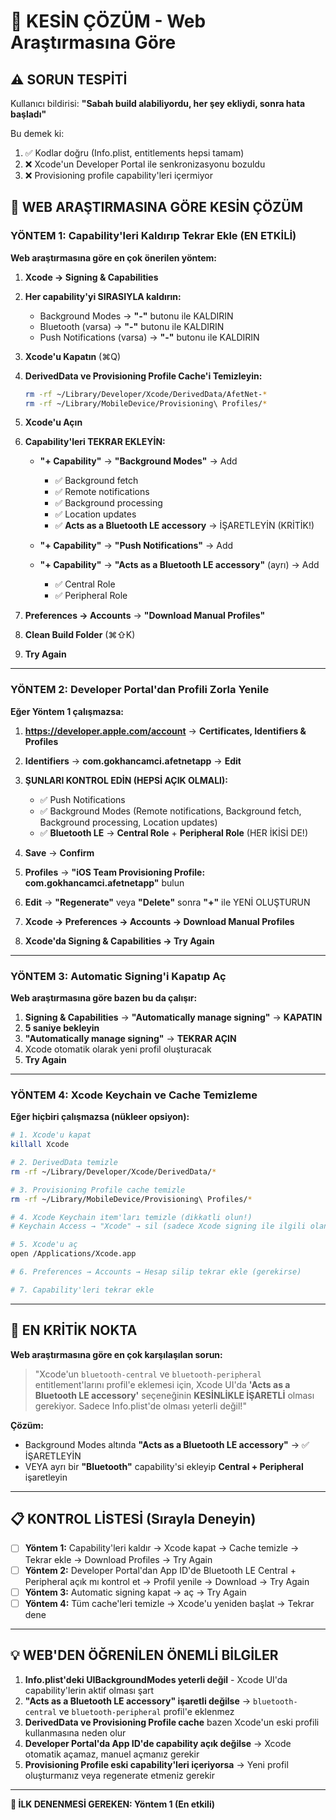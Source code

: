 # 🔴 KESİN ÇÖZÜM - Web Araştırmasına Göre

## ⚠️ SORUN TESPİTİ

Kullanıcı bildirisi: **"Sabah build alabiliyordu, her şey ekliydi, sonra hata başladı"**

Bu demek ki:
1. ✅ Kodlar doğru (Info.plist, entitlements hepsi tamam)
2. ❌ Xcode'un Developer Portal ile senkronizasyonu bozuldu
3. ❌ Provisioning profile capability'leri içermiyor

## 🎯 WEB ARAŞTIRMASINA GÖRE KESİN ÇÖZÜM

### YÖNTEM 1: Capability'leri Kaldırıp Tekrar Ekle (EN ETKİLİ)

**Web araştırmasına göre en çok önerilen yöntem:**

1. **Xcode → Signing & Capabilities**

2. **Her capability'yi SIRASIYLA kaldırın:**
   - Background Modes → **"-"** butonu ile KALDIRIN
   - Bluetooth (varsa) → **"-"** butonu ile KALDIRIN
   - Push Notifications (varsa) → **"-"** butonu ile KALDIRIN

3. **Xcode'u Kapatın** (⌘Q)

4. **DerivedData ve Provisioning Profile Cache'i Temizleyin:**
   ```bash
   rm -rf ~/Library/Developer/Xcode/DerivedData/AfetNet-*
   rm -rf ~/Library/MobileDevice/Provisioning\ Profiles/*
   ```

5. **Xcode'u Açın**

6. **Capability'leri TEKRAR EKLEYİN:**
   - **"+ Capability"** → **"Background Modes"** → Add
     - ✅ Background fetch
     - ✅ Remote notifications
     - ✅ Background processing
     - ✅ Location updates
     - ✅ **Acts as a Bluetooth LE accessory** → İŞARETLEYİN (KRİTİK!)
   
   - **"+ Capability"** → **"Push Notifications"** → Add
   
   - **"+ Capability"** → **"Acts as a Bluetooth LE accessory"** (ayrı) → Add
     - ✅ Central Role
     - ✅ Peripheral Role

7. **Preferences → Accounts** → **"Download Manual Profiles"**

8. **Clean Build Folder** (⌘⇧K)

9. **Try Again**

---

### YÖNTEM 2: Developer Portal'dan Profili Zorla Yenile

**Eğer Yöntem 1 çalışmazsa:**

1. **https://developer.apple.com/account** → **Certificates, Identifiers & Profiles**

2. **Identifiers** → **com.gokhancamci.afetnetapp** → **Edit**

3. **ŞUNLARI KONTROL EDİN (HEPSİ AÇIK OLMALI):**
   - ✅ Push Notifications
   - ✅ Background Modes (Remote notifications, Background fetch, Background processing, Location updates)
   - ✅ **Bluetooth LE** → **Central Role** + **Peripheral Role** (HER İKİSİ DE!)

4. **Save** → **Confirm**

5. **Profiles** → **"iOS Team Provisioning Profile: com.gokhancamci.afetnetapp"** bulun

6. **Edit** → **"Regenerate"** veya **"Delete"** sonra **"+"** ile YENİ OLUŞTURUN

7. **Xcode → Preferences → Accounts → Download Manual Profiles**

8. **Xcode'da Signing & Capabilities → Try Again**

---

### YÖNTEM 3: Automatic Signing'i Kapatıp Aç

**Web araştırmasına göre bazen bu da çalışır:**

1. **Signing & Capabilities** → **"Automatically manage signing"** → **KAPATIN**
2. **5 saniye bekleyin**
3. **"Automatically manage signing"** → **TEKRAR AÇIN**
4. Xcode otomatik olarak yeni profil oluşturacak
5. **Try Again**

---

### YÖNTEM 4: Xcode Keychain ve Cache Temizleme

**Eğer hiçbiri çalışmazsa (nükleer opsiyon):**

```bash
# 1. Xcode'u kapat
killall Xcode

# 2. DerivedData temizle
rm -rf ~/Library/Developer/Xcode/DerivedData/*

# 3. Provisioning Profile cache temizle
rm -rf ~/Library/MobileDevice/Provisioning\ Profiles/*

# 4. Xcode Keychain item'ları temizle (dikkatli olun!)
# Keychain Access → "Xcode" → sil (sadece Xcode signing ile ilgili olanlar)

# 5. Xcode'u aç
open /Applications/Xcode.app

# 6. Preferences → Accounts → Hesap silip tekrar ekle (gerekirse)

# 7. Capability'leri tekrar ekle
```

---

## 🔴 EN KRİTİK NOKTA

**Web araştırmasına göre en çok karşılaşılan sorun:**

> "Xcode'un `bluetooth-central` ve `bluetooth-peripheral` entitlement'larını profil'e eklemesi için, Xcode UI'da **'Acts as a Bluetooth LE accessory'** seçeneğinin **KESİNLİKLE İŞARETLİ** olması gerekiyor. Sadece Info.plist'de olması yeterli değil!"

**Çözüm:**
- Background Modes altında **"Acts as a Bluetooth LE accessory"** → ✅ İŞARETLEYİN
- VEYA ayrı bir **"Bluetooth"** capability'si ekleyip **Central + Peripheral** işaretleyin

---

## 📋 KONTROL LİSTESİ (Sırayla Deneyin)

- [ ] **Yöntem 1:** Capability'leri kaldır → Xcode kapat → Cache temizle → Tekrar ekle → Download Profiles → Try Again
- [ ] **Yöntem 2:** Developer Portal'dan App ID'de Bluetooth LE Central + Peripheral açık mı kontrol et → Profil yenile → Download → Try Again
- [ ] **Yöntem 3:** Automatic signing kapat → aç → Try Again
- [ ] **Yöntem 4:** Tüm cache'leri temizle → Xcode'u yeniden başlat → Tekrar dene

---

## 💡 WEB'DEN ÖĞRENİLEN ÖNEMLİ BİLGİLER

1. **Info.plist'deki UIBackgroundModes yeterli değil** - Xcode UI'da capability'lerin aktif olması şart
2. **"Acts as a Bluetooth LE accessory" işaretli değilse** → `bluetooth-central` ve `bluetooth-peripheral` profil'e eklenmez
3. **DerivedData ve Provisioning Profile cache** bazen Xcode'un eski profili kullanmasına neden olur
4. **Developer Portal'da App ID'de capability açık değilse** → Xcode otomatik açamaz, manuel açmanız gerekir
5. **Provisioning Profile eski capability'leri içeriyorsa** → Yeni profil oluşturmanız veya regenerate etmeniz gerekir

---

**🎯 İLK DENENMESİ GEREKEN: Yöntem 1 (En etkili)**

